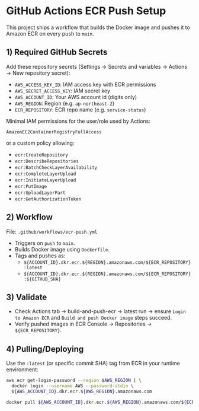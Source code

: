 # GitHub Actions ECR Push Setup

This project ships a workflow that builds the Docker image and pushes it to Amazon ECR on every push to `main`.

## 1) Required GitHub Secrets

Add these repository secrets (Settings → Secrets and variables → Actions → New repository secret):

- `AWS_ACCESS_KEY_ID`: IAM access key with ECR permissions
- `AWS_SECRET_ACCESS_KEY`: IAM secret key
- `AWS_ACCOUNT_ID`: Your AWS account id (digits only)
- `AWS_REGION`: Region (e.g. `ap-northeast-2`)
- `ECR_REPOSITORY`: ECR repo name (e.g. `service-status`)

Minimal IAM permissions for the user/role used by Actions:

```
AmazonEC2ContainerRegistryFullAccess
```

or a custom policy allowing:

- `ecr:CreateRepository`
- `ecr:DescribeRepositories`
- `ecr:BatchCheckLayerAvailability`
- `ecr:CompleteLayerUpload`
- `ecr:InitiateLayerUpload`
- `ecr:PutImage`
- `ecr:UploadLayerPart`
- `ecr:GetAuthorizationToken`

## 2) Workflow

File: `.github/workflows/ecr-push.yml`

- Triggers on `push` to `main`.
- Builds Docker image using `Dockerfile`.
- Tags and pushes as:
  - `${ACCOUNT_ID}.dkr.ecr.${REGION}.amazonaws.com/${ECR_REPOSITORY}:latest`
  - `${ACCOUNT_ID}.dkr.ecr.${REGION}.amazonaws.com/${ECR_REPOSITORY}:${GITHUB_SHA}`

## 3) Validate

- Check Actions tab → build-and-push-ecr → latest run → ensure `Login to Amazon ECR` and `Build and push Docker image` steps succeed.
- Verify pushed images in ECR Console → Repositories → `${ECR_REPOSITORY}`.

## 4) Pulling/Deploying

Use the `:latest` (or specific commit SHA) tag from ECR in your runtime environment:

```bash
aws ecr get-login-password --region $AWS_REGION | \
  docker login --username AWS --password-stdin \
  ${AWS_ACCOUNT_ID}.dkr.ecr.${AWS_REGION}.amazonaws.com

docker pull ${AWS_ACCOUNT_ID}.dkr.ecr.${AWS_REGION}.amazonaws.com/${ECR_REPOSITORY}:latest
```
